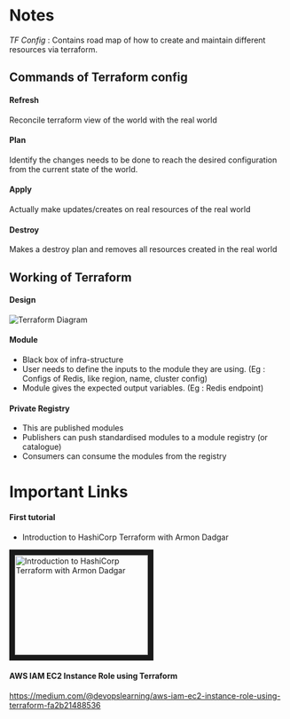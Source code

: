 

# Notes

*TF Config* : Contains road map of how to create and maintain different resources via terraform.

## Commands of Terraform config

#### Refresh
Reconcile terraform view of the world with the real world

#### Plan
Identify the changes needs to be done to reach the desired configuration from the current state of the world.

#### Apply
Actually make updates/creates on real resources of the real world

#### Destroy
Makes a destroy plan and removes all resources created in the real world


## Working of Terraform

#### Design
![Terraform Diagram](https://github.com/hobbes09/backendDevNotes/blob/master/terraform/resources/pic1.png "Terraform Diagram")

#### Module
- Black box of infra-structure
- User needs to define the inputs to the module they are using. (Eg : Configs of Redis, like region, name, cluster config)
- Module gives the expected output variables. (Eg : Redis endpoint)

#### Private Registry
- This are published modules
- Publishers can push standardised modules to a module registry (or catalogue)
- Consumers can consume the modules from the registry

# Important Links

#### First tutorial
- Introduction to HashiCorp Terraform with Armon Dadgar

<a href="http://www.youtube.com/watch?feature=player_embedded&v=h970ZBgKINg" target="_blank"><img src="http://img.youtube.com/vi/h970ZBgKINg/0.jpg"
alt="Introduction to HashiCorp Terraform with Armon Dadgar" width="240" height="180" border="10" /></a>


#### AWS IAM EC2 Instance Role using Terraform

https://medium.com/@devopslearning/aws-iam-ec2-instance-role-using-terraform-fa2b21488536
